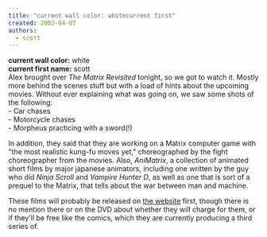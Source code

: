 ```yaml
---
title: "current wall color: whitecurrent first"
created: 2002-04-07
authors: 
  - scott
---
```


**current wall color:** white  
**current first name:** scott  
Alex brought over _The Matrix Revisited_ tonight, so we got to watch it. Mostly more behind the scenes stuff but with a load of hints about the upcoming movies. Without ever explaining what was going on, we saw some shots of the following:  
\- Car chases  
\- Motorcycle chases  
\- Morpheus practicing with a sword(!)  
  
In addition, they said that they are working on a Matrix computer game with "the most realistic kung-fu moves yet," choreographed by the fight choreographer from the movies. Also, _AniMatrix_, a collection of animated short films by major japanese animators, including one written by the guy who did _Ninja Scroll_ and _Vampire Hunter D_, as well as one that is sort of a prequel to the Matrix, that tells about the war between man and machine.  
  
These films will probably be released on [the website](http://www.whatisthematrix.com/) first, though there is no mention there or on the DVD about whether they will charge for them, or if they'll be free like the comics, which they are currently producing a third series of.
